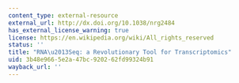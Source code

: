```yaml
---
content_type: external-resource
external_url: http://dx.doi.org/10.1038/nrg2484
has_external_license_warning: true
license: https://en.wikipedia.org/wiki/All_rights_reserved
status: ''
title: "RNA\u2013Seq: a Revolutionary Tool for Transcriptomics"
uid: 3b48e966-5e2a-47bc-9202-62fd99324b91
wayback_url: ''
---
```

